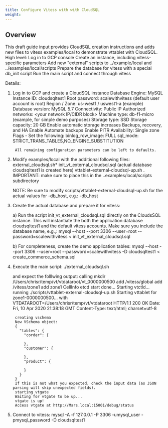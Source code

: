 ```yaml
---
title: Configure Vitess with with CloudSQL
weight: 
---
```


## Overview

This draft guide input provides CloudSQL creation instructions and adds new files to vitess examples/local to demonstrate vttablet with CloudSQL.  
High level:
        Log in to GCP console
  Create an instance, including vitess-specific parameters
        Add new "external" scripts to ../example/local and ../examples/local/scripts
        Prepare the database for vitess with a special db_init script
        Run the main script and connect through vitess

Details:
1. Log in to GCP and create a CloudSQL instance
   Database Engine:                  MySQL
   Instance ID:                      cloudsqltest1
   Root password:                    scalewithvitess (default user account is root)
   Region / Zone:                    us-west1 / uswest1-a (example)
   Database version:                 MySQL 5.7
   Connectivity:                     Public IP
   Authorized networks:              <your network IP/CIDR block>
   Machine type:                     db-f1-micro  (example, for simple demo purposes)
   Storage type:                     SSD
   Storage capacity:                 20 GB
   Enable automatic storage increases
   Backups, recovery, and HA
      Enable Automate backups
      Enable PITR
      Availability:                  Single zone
  Flags - Set the following:
             binlog_row_image:            FULL
             sql_mode:                    STRICT_TRANS_TABLES,NO_ENGINE_SUBSTITUTION
      
        All remaining configuration parameters can be left to defaults.   


2. Modify examples/local with the additional following files:
            external_cloudsql.sh*
            init_vt_external_cloudsql.sql (actual database cloudsqltest1 is created here)
            vttablet-external-cloudsql-up.sh .  IMPORTANT: make sure to place this in the ..examples/local/scripts subdirectory

      NOTE: Be sure  to modify scripts/vttablet-external-cloudsql-up.sh for the actual values for -db_host, e.g.:
        -db_host <host or IP>


3. Create the actual database and prepare it for vitess:

   a) Run the script init_vt_external_cloudsql.sql directly on the CloudsSQL instance.
      This will instantiate the both the application database cloudsqltest1 and the default vitess accounts.
      Make sure you include the database name, e.g.,:
        mysql --host <host IP> --port 3306 --user=root --password=scalewithvitess < init_vt_external_cloudsql.sql 

   b) For completeness, create the demo application tables:
        mysql --host <host IP> --port 3306 --user=root --password=scalewithvitess -D cloudsqltest1 < create_commerce_schema.sql


4. Execute the main script:
        ./external_cloudsql.sh

   and expect the folllwing output:
        calling mkdir /Users/chrisr/temp/vt/vtdataroot/vt_0000000500
        add /vitess/global
        add /vitess/zone1
        add zone1 CellInfo
        etcd start done...
        Starting vtctld...
        running ./scripts/vttablet-external-cloudsql-up.sh
        Starting vttablet for zone1-0000000500...
        with VTDATAROOT=/Users/chrisr/temp/vt/vtdataroot
        HTTP/1.1 200 OK
        Date: Fri, 10 Apr 2020 21:38:18 GMT
        Content-Type: text/html; charset=utf-8
        
        creating vschema
        New VSchema object:
        {
          "tables": {
            "corder": {
        
            },
            "customer": {
        
            },
            "product": {
        
            }
          }
        }
        If this is not what you expected, check the input data (as JSON parsing will skip unexpected fields).
        starting vtgate
        Waiting for vtgate to be up...
        vtgate is up!
        Access vtgate at http://Mars.local:15001/debug/status


6. Connect to vitess:
        mysql -A -f 127.0.0.1 -P 3306 -umysql_user -pmysql_password -D cloudsqltest1


